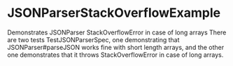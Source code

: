 # JSONParserStackOverflowExample
Demonstrates JSONParser StackOverflowError in case of long arrays
There are two tests TestJSONParserSpec, one demonstrating that JSONParser#parseJSON works
fine with short length arrays, and the other one demonstrates that it throws StackOverflowError in
case of long arrays.
